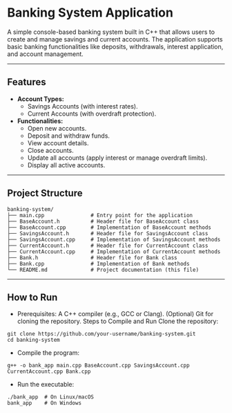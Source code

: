 # Banking System Application

A simple console-based banking system built in C++ that allows users to create and manage savings and current accounts. The application supports basic banking functionalities like deposits, withdrawals, interest application, and account management.

---

## Features
- **Account Types:**
  - Savings Accounts (with interest rates).
  - Current Accounts (with overdraft protection).
- **Functionalities:**
  - Open new accounts.
  - Deposit and withdraw funds.
  - View account details.
  - Close accounts.
  - Update all accounts (apply interest or manage overdraft limits).
  - Display all active accounts.

---

## Project Structure

```plaintext
banking-system/
├── main.cpp               # Entry point for the application
├── BaseAccount.h          # Header file for BaseAccount class
├── BaseAccount.cpp        # Implementation of BaseAccount methods
├── SavingsAccount.h       # Header file for SavingsAccount class
├── SavingsAccount.cpp     # Implementation of SavingsAccount methods
├── CurrentAccount.h       # Header file for CurrentAccount class
├── CurrentAccount.cpp     # Implementation of CurrentAccount methods
├── Bank.h                 # Header file for Bank class
├── Bank.cpp               # Implementation of Bank methods
└── README.md              # Project documentation (this file)
```

---

## How to Run
- Prerequisites:
A C++ compiler (e.g., GCC or Clang).
(Optional) Git for cloning the repository.
Steps to Compile and Run
Clone the repository:
```plaintext
git clone https://github.com/your-username/banking-system.git
cd banking-system
```

- Compile the program:
```plaintext
g++ -o bank_app main.cpp BaseAccount.cpp SavingsAccount.cpp CurrentAccount.cpp Bank.cpp
```
- Run the executable:
```plaintext
./bank_app  # On Linux/macOS
bank_app    # On Windows
```
